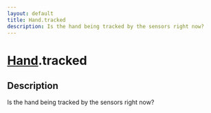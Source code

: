 ```yaml
---
layout: default
title: Hand.tracked
description: Is the hand being tracked by the sensors right now?
---
```

# [Hand]({{site.url}}/Pages/Reference/Hand.html).tracked

## Description
Is the hand being tracked by the sensors right now?

